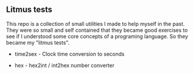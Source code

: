 Litmus tests
---

This repo is a collection of small utilities I made to help myself in the past. They were so small and self contained that they became good exercises to see if I understood some core concepts of a programing language. So they became my "litmus tests".

* time2sex - Clock time conversion to seconds

* hex - hex2int / int2hex number converter
